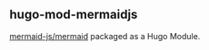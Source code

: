 ## hugo-mod-mermaidjs

[mermaid-js/mermaid] packaged as a Hugo Module.

[mermaid-js/mermaid]: https://github.com/mermaid-js/mermaid
